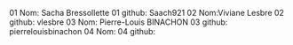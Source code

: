 01 Nom: Sacha Bressollette
01 github: Saach921
02 Nom:Viviane Lesbre
02 github: vlesbre
03 Nom: Pierre-Louis BINACHON
03 github: pierrelouisbinachon
04 Nom:
04 github:

